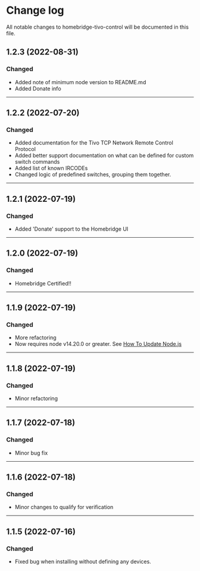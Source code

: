 # Change log

All notable changes to homebridge-tivo-control will be documented in this file.

## 1.2.3 (2022-08-31)
### Changed
- Added note of minimum node version to README.md
- Added Donate info
---
## 1.2.2 (2022-07-20)
### Changed
- Added documentation for the Tivo TCP Network Remote Control Protocol
- Added better support documentation on what can be defined for custom switch commands
- Added list of known IRCODEs
- Changed logic of predefined switches, grouping them together.
---
## 1.2.1 (2022-07-19)
### Changed
- Added 'Donate' support to the Homebridge UI
---
## 1.2.0 (2022-07-19)
### Changed
- Homebridge Certified!!
---
## 1.1.9 (2022-07-19)
### Changed
- More refactoring
- Now requires node v14.20.0 or greater. See [How To Update Node.js](https://homebridge.io/w/JTKEF)
--- 
## 1.1.8 (2022-07-19)
### Changed
- Minor refactoring
--- 
## 1.1.7 (2022-07-18)
### Changed
- Minor bug fix
----
## 1.1.6 (2022-07-18)
### Changed
- Minor changes to qualify for verification
---
## 1.1.5 (2022-07-16)
### Changed
- Fixed bug when installing without defining any devices.